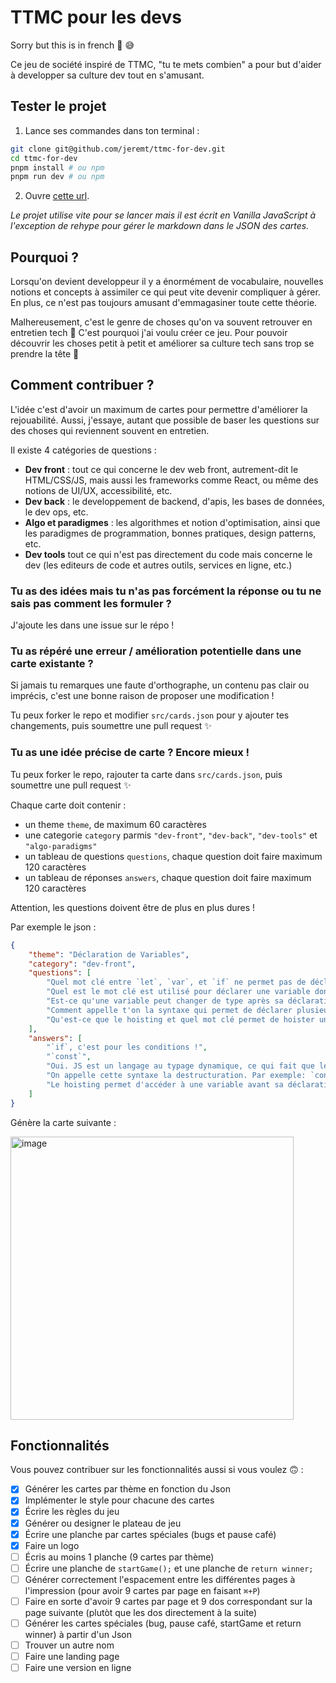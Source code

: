 # TTMC pour les devs

Sorry but this is in french 🥖 😅

Ce jeu de société inspiré de TTMC, "tu te mets combien" a pour but d'aider à developper sa culture dev tout en s'amusant.

## Tester le projet

1. Lance ses commandes dans ton terminal :

```sh
git clone git@github.com/jeremt/ttmc-for-dev.git
cd ttmc-for-dev
pnpm install # ou npm
pnpm run dev # ou npm
```

2. Ouvre [cette url](http://localhost:5173/).

_Le projet utilise vite pour se lancer mais il est écrit en Vanilla JavaScript à l'exception de rehype pour gérer le markdown dans le JSON des cartes._

## Pourquoi ?

Lorsqu'on devient developpeur il y a énormément de vocabulaire, nouvelles notions et concepts à assimiler ce qui peut vite devenir compliquer à gérer. En plus, ce n'est pas toujours amusant d'emmagasiner toute cette théorie.

Malhereusement, c'est le genre de choses qu'on va souvent retrouver en entretien tech 😬 C'est pourquoi j'ai voulu créer ce jeu. Pour pouvoir découvrir les choses petit à petit et améliorer sa culture tech sans trop se prendre la tête 🥴

## Comment contribuer ?

L'idée c'est d'avoir un maximum de cartes pour permettre d'améliorer la rejouabilité. Aussi, j'essaye, autant que possible de baser les questions sur des choses qui reviennent souvent en entretien.

Il existe 4 catégories de questions :

-   **Dev front** : tout ce qui concerne le dev web front, autrement-dit le HTML/CSS/JS, mais aussi les frameworks comme React, ou même des notions de UI/UX, accessibilité, etc.
-   **Dev back** : le developpement de backend, d'apis, les bases de données, le dev ops, etc.
-   **Algo et paradigmes** : les algorithmes et notion d'optimisation, ainsi que les paradigmes de programmation, bonnes pratiques, design patterns, etc.
-   **Dev tools** tout ce qui n'est pas directement du code mais concerne le dev (les editeurs de code et autres outils, services en ligne, etc.)

### Tu as des idées mais tu n'as pas forcément la réponse ou tu ne sais pas comment les formuler ?

J'ajoute les dans une issue sur le répo !

### Tu as répéré une erreur / amélioration potentielle dans une carte existante ?

Si jamais tu remarques une faute d'orthographe, un contenu pas clair ou imprécis, c'est une bonne raison de proposer une modification !

Tu peux forker le repo et modifier `src/cards.json` pour y ajouter tes changements, puis soumettre une pull request ✨

### Tu as une idée précise de carte ? Encore mieux !

Tu peux forker le repo, rajouter ta carte dans `src/cards.json`, puis soumettre une pull request ✨

Chaque carte doit contenir :

-   un theme `theme`, de maximum 60 caractères
-   une categorie `category` parmis `"dev-front"`, `"dev-back"`, `"dev-tools"` et `"algo-paradigms"`
-   un tableau de questions `questions`, chaque question doit faire maximum 120 caractères
-   un tableau de réponses `answers`, chaque question doit faire maximum 120 caractères

Attention, les questions doivent être de plus en plus dures !

Par exemple le json :

```json
{
    "theme": "Déclaration de Variables",
    "category": "dev-front",
    "questions": [
        "Quel mot clé entre `let`, `var`, et `if` ne permet pas de déclarer une variable ?",
        "Quel est le mot clé est utilisé pour déclarer une variable dont la valeur ne doit pas changer ?",
        "Est-ce qu'une variable peut changer de type après sa déclaration ?",
        "Comment appelle t'on la syntaxe qui permet de déclarer plusieurs variable à partir des champs d'un object ?",
        "Qu'est-ce que le hoisting et quel mot clé permet de hoister une variable ?"
    ],
    "answers": [
        "`if`, c'est pour les conditions !",
        "`const`",
        "Oui. JS est un langage au typage dynamique, ce qui fait que le type d'une variable peut changer n'importe quand.",
        "On appelle cette syntaxe la destructuration. Par exemple: `const {name, age} = person;`",
        "Le hoisting permet d'accéder à une variable avant sa déclaration. On utilise le mot clé var pour hoister une variable."
    ]
}
```

Génère la carte suivante :

<img width="453" alt="image" src="https://github.com/jeremt/ttmc-for-dev/assets/1913169/58b665f5-71b4-4e3c-bf2e-157572a01e6e">

## Fonctionnalités

Vous pouvez contribuer sur les fonctionnalités aussi si vous voulez 🙃 :

-   [x] Générer les cartes par thème en fonction du Json
-   [x] Implémenter le style pour chacune des cartes
-   [x] Écrire les règles du jeu
-   [x] Générer ou designer le plateau de jeu
-   [x] Écrire une planche par cartes spéciales (bugs et pause café)
-   [x] Faire un logo
-   [ ] Écris au moins 1 planche (9 cartes par thème)
-   [ ] Écrire une planche de `startGame();` et une planche de `return winner;`
-   [ ] Générer correctement l'espacement entre les différentes pages à l'impression (pour avoir 9 cartes par page en faisant `⌘+P`)
-   [ ] Faire en sorte d'avoir 9 cartes par page et 9 dos correspondant sur la page suivante (plutòt que les dos directement à la suite)
-   [ ] Générer les cartes spéciales (bug, pause café, startGame et return winner) à partir d'un Json
-   [ ] Trouver un autre nom
-   [ ] Faire une landing page
-   [ ] Faire une version en ligne
